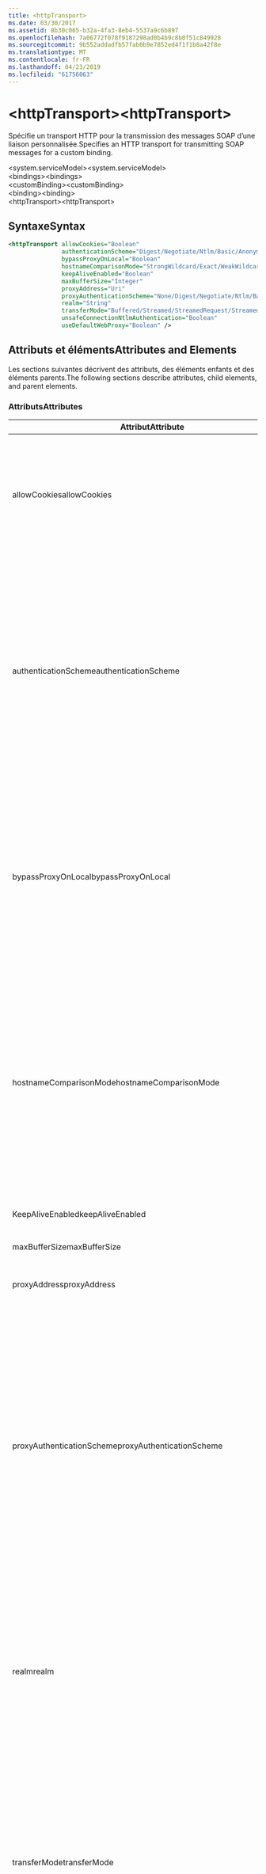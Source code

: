 ```yaml
---
title: <httpTransport>
ms.date: 03/30/2017
ms.assetid: 8b30c065-b32a-4fa3-8eb4-5537a9c6b897
ms.openlocfilehash: 7a06772f078f9187298ad0b4b9c8b0f51c849928
ms.sourcegitcommit: 9b552addadfb57fab0b9e7852ed4f1f1b8a42f8e
ms.translationtype: MT
ms.contentlocale: fr-FR
ms.lasthandoff: 04/23/2019
ms.locfileid: "61756063"
---
```

# <a name="httptransport"></a><span data-ttu-id="b2b98-101">\<httpTransport></span><span class="sxs-lookup"><span data-stu-id="b2b98-101">\<httpTransport></span></span>
<span data-ttu-id="b2b98-102">Spécifie un transport HTTP pour la transmission des messages SOAP d’une liaison personnalisée.</span><span class="sxs-lookup"><span data-stu-id="b2b98-102">Specifies an HTTP transport for transmitting SOAP messages for a custom binding.</span></span>  
  
 <span data-ttu-id="b2b98-103">\<system.serviceModel></span><span class="sxs-lookup"><span data-stu-id="b2b98-103">\<system.serviceModel></span></span>  
<span data-ttu-id="b2b98-104">\<bindings></span><span class="sxs-lookup"><span data-stu-id="b2b98-104">\<bindings></span></span>  
<span data-ttu-id="b2b98-105">\<customBinding></span><span class="sxs-lookup"><span data-stu-id="b2b98-105">\<customBinding></span></span>  
<span data-ttu-id="b2b98-106">\<binding></span><span class="sxs-lookup"><span data-stu-id="b2b98-106">\<binding></span></span>  
<span data-ttu-id="b2b98-107">\<httpTransport></span><span class="sxs-lookup"><span data-stu-id="b2b98-107">\<httpTransport></span></span>  
  
## <a name="syntax"></a><span data-ttu-id="b2b98-108">Syntaxe</span><span class="sxs-lookup"><span data-stu-id="b2b98-108">Syntax</span></span>  
  
```xml  
<httpTransport allowCookies="Boolean"
               authenticationScheme="Digest/Negotiate/Ntlm/Basic/Anonymous"
               bypassProxyOnLocal="Boolean"
               hostnameComparisonMode="StrongWildcard/Exact/WeakWildcard"
               keepAliveEnabled="Boolean"
               maxBufferSize="Integer"
               proxyAddress="Uri"
               proxyAuthenticationScheme="None/Digest/Negotiate/Ntlm/Basic/Anonymous"
               realm="String"
               transferMode="Buffered/Streamed/StreamedRequest/StreamedResponse"
               unsafeConnectionNtlmAuthentication="Boolean"
               useDefaultWebProxy="Boolean" />
```  
  
## <a name="attributes-and-elements"></a><span data-ttu-id="b2b98-109">Attributs et éléments</span><span class="sxs-lookup"><span data-stu-id="b2b98-109">Attributes and Elements</span></span>  
 <span data-ttu-id="b2b98-110">Les sections suivantes décrivent des attributs, des éléments enfants et des éléments parents.</span><span class="sxs-lookup"><span data-stu-id="b2b98-110">The following sections describe attributes, child elements, and parent elements.</span></span>  
  
### <a name="attributes"></a><span data-ttu-id="b2b98-111">Attributs</span><span class="sxs-lookup"><span data-stu-id="b2b98-111">Attributes</span></span>  
  
|<span data-ttu-id="b2b98-112">Attribut</span><span class="sxs-lookup"><span data-stu-id="b2b98-112">Attribute</span></span>|<span data-ttu-id="b2b98-113">Description</span><span class="sxs-lookup"><span data-stu-id="b2b98-113">Description</span></span>|  
|---------------|-----------------|  
|<span data-ttu-id="b2b98-114">allowCookies</span><span class="sxs-lookup"><span data-stu-id="b2b98-114">allowCookies</span></span>|<span data-ttu-id="b2b98-115">Valeur booléenne qui spécifie si le client accepte les cookies et les propage dans de futures demandes.</span><span class="sxs-lookup"><span data-stu-id="b2b98-115">A Boolean value that specifies whether the client accepts cookies and propagates them on future requests.</span></span> <span data-ttu-id="b2b98-116">La valeur par défaut est `false`.</span><span class="sxs-lookup"><span data-stu-id="b2b98-116">The default is `false`.</span></span><br /><br /> <span data-ttu-id="b2b98-117">Vous pouvez utiliser cet attribut lorsque vous interagissez avec les services Web ASMX qui utilisent des cookies.</span><span class="sxs-lookup"><span data-stu-id="b2b98-117">You can use this attribute when you interact with ASMX Web services that use cookies.</span></span> <span data-ttu-id="b2b98-118">De cette manière, vous avez la certitude que les cookies retournés par le serveur sont automatiquement copiés dans toutes les futures demandes du client pour ce service.</span><span class="sxs-lookup"><span data-stu-id="b2b98-118">In this way, you can be sure that the cookies returned from the server are automatically copied to all future client requests for that service.</span></span>|  
|<span data-ttu-id="b2b98-119">authenticationScheme</span><span class="sxs-lookup"><span data-stu-id="b2b98-119">authenticationScheme</span></span>|<span data-ttu-id="b2b98-120">Spécifie le protocole utilisé pour authentifier des demandes du client qui sont traitées par un écouteur HTTP.</span><span class="sxs-lookup"><span data-stu-id="b2b98-120">Specifies the protocol used to authenticate client requests being processed by an HTTP listener.</span></span> <span data-ttu-id="b2b98-121">Les valeurs valides sont les suivantes :</span><span class="sxs-lookup"><span data-stu-id="b2b98-121">Valid values include the following:</span></span><br /><br /> <span data-ttu-id="b2b98-122">-Digest : Spécifie l’authentification Digest.</span><span class="sxs-lookup"><span data-stu-id="b2b98-122">-   Digest: Specifies digest authentication.</span></span><br /><span data-ttu-id="b2b98-123">-Par négociation : Négocie avec le client afin de déterminer le schéma d’authentification.</span><span class="sxs-lookup"><span data-stu-id="b2b98-123">-   Negotiate: Negotiates with the client to determine the authentication scheme.</span></span> <span data-ttu-id="b2b98-124">Si le client et le serveur prennent tous les deux en charge Kerberos, ce protocole est utilisé ; sinon, NTLM est utilisé.</span><span class="sxs-lookup"><span data-stu-id="b2b98-124">If both client and server support Kerberos, it is used; otherwise, NTLM is used.</span></span><br /><span data-ttu-id="b2b98-125">-Ntlm : Spécifie l'authentification NTLM.</span><span class="sxs-lookup"><span data-stu-id="b2b98-125">-   Ntlm: Specifies NTLM authentication.</span></span><br /><span data-ttu-id="b2b98-126">-De base : Spécifie l'authentification de base.</span><span class="sxs-lookup"><span data-stu-id="b2b98-126">-   Basic: Specifies basic authentication.</span></span><br /><span data-ttu-id="b2b98-127">-Anonyme : Spécifie l'authentification anonyme.</span><span class="sxs-lookup"><span data-stu-id="b2b98-127">-   Anonymous: Specifies anonymous authentication.</span></span><br /><br /> <span data-ttu-id="b2b98-128">La valeur par défaut est Anonymous.</span><span class="sxs-lookup"><span data-stu-id="b2b98-128">The default is Anonymous.</span></span> <span data-ttu-id="b2b98-129">Cet attribut est de type <xref:System.Net.AuthenticationSchemes>.</span><span class="sxs-lookup"><span data-stu-id="b2b98-129">This attribute is of type <xref:System.Net.AuthenticationSchemes>.</span></span> <span data-ttu-id="b2b98-130">Cet attribut ne peut être défini qu'une fois.</span><span class="sxs-lookup"><span data-stu-id="b2b98-130">This attribute can only be set once.</span></span>|  
|<span data-ttu-id="b2b98-131">bypassProxyOnLocal</span><span class="sxs-lookup"><span data-stu-id="b2b98-131">bypassProxyOnLocal</span></span>|<span data-ttu-id="b2b98-132">Valeur booléenne qui indique s'il faut ignorer le serveur proxy pour les adresses locales.</span><span class="sxs-lookup"><span data-stu-id="b2b98-132">A Boolean value that indicates whether to bypass the proxy server for local addresses.</span></span> <span data-ttu-id="b2b98-133">La valeur par défaut est `false`.</span><span class="sxs-lookup"><span data-stu-id="b2b98-133">The default is `false`.</span></span><br /><br /> <span data-ttu-id="b2b98-134">Une adresse locale est une adresse sur le réseau local ou l'intranet.</span><span class="sxs-lookup"><span data-stu-id="b2b98-134">A local address is one that is on the local LAN or intranet.</span></span><br /><br /> <span data-ttu-id="b2b98-135">Windows Communication Foundation (WCF) ignore toujours le proxy si l’adresse de service commence par `http://localhost`.</span><span class="sxs-lookup"><span data-stu-id="b2b98-135">Windows Communication Foundation (WCF) always ignores the proxy if the service address begins with `http://localhost`.</span></span><br /><br /> <span data-ttu-id="b2b98-136">Utilisez le nom d'hôte plutôt que localhost si vous souhaitez que les clients passent par un proxy lorsqu'ils communiquent avec des services sur le même ordinateur.</span><span class="sxs-lookup"><span data-stu-id="b2b98-136">You should use the host name rather than localhost if you want clients to go through a proxy when talking to services on the same machine.</span></span>|  
|<span data-ttu-id="b2b98-137">hostnameComparisonMode</span><span class="sxs-lookup"><span data-stu-id="b2b98-137">hostnameComparisonMode</span></span>|<span data-ttu-id="b2b98-138">Spécifie le mode de comparaison du nom d'hôte HTTP utilisé pour analyser des URI.</span><span class="sxs-lookup"><span data-stu-id="b2b98-138">Specifies the HTTP hostname comparison mode used to parse URIs.</span></span> <span data-ttu-id="b2b98-139">Les valeurs valides sont :</span><span class="sxs-lookup"><span data-stu-id="b2b98-139">Valid values are,</span></span><br /><br /> <span data-ttu-id="b2b98-140">-StrongWildcard : (« + ») correspond à tous les noms d’hôtes possibles dans le contexte du schéma spécifié, le port et l’URI relatif.</span><span class="sxs-lookup"><span data-stu-id="b2b98-140">-   StrongWildcard: ("+") matches all possible hostnames in the context of the specified scheme, port and relative URI.</span></span><br /><span data-ttu-id="b2b98-141">-Exact : aucun des caractères génériques</span><span class="sxs-lookup"><span data-stu-id="b2b98-141">-   Exact: no wildcards</span></span><br /><span data-ttu-id="b2b98-142">-WeakWildcard : («\*») correspond au nom d’hôte possible dans le contexte de schéma spécifié, le port et le UIR relatif qui n’ont pas été trouvées explicitement ou via un mécanisme générique fort.</span><span class="sxs-lookup"><span data-stu-id="b2b98-142">-   WeakWildcard: ("\*") matches all possible hostname in the context of the specified scheme, port and relative UIR that have not been matched explicitly or through the strong wildcard mechanism.</span></span><br /><br /> <span data-ttu-id="b2b98-143">Cet attribut est de type <xref:System.ServiceModel.HostNameComparisonMode>.</span><span class="sxs-lookup"><span data-stu-id="b2b98-143">This attribute is of type <xref:System.ServiceModel.HostNameComparisonMode>.</span></span> <span data-ttu-id="b2b98-144">La valeur par défaut est <xref:System.ServiceModel.HostNameComparisonMode.StrongWildcard>.</span><span class="sxs-lookup"><span data-stu-id="b2b98-144">The default is <xref:System.ServiceModel.HostNameComparisonMode.StrongWildcard>.</span></span>|  
|<span data-ttu-id="b2b98-145">KeepAliveEnabled</span><span class="sxs-lookup"><span data-stu-id="b2b98-145">keepAliveEnabled</span></span>|<span data-ttu-id="b2b98-146">Valeur booléenne qui spécifie si une connexion persistante doit être établie avec la ressource Internet.</span><span class="sxs-lookup"><span data-stu-id="b2b98-146">A Boolean value that specifies whether to make a persistent connection to the internet resource.</span></span>|  
|<span data-ttu-id="b2b98-147">maxBufferSize</span><span class="sxs-lookup"><span data-stu-id="b2b98-147">maxBufferSize</span></span>|<span data-ttu-id="b2b98-148">Entier positif qui spécifie la taille maximale de la mémoire tampon.</span><span class="sxs-lookup"><span data-stu-id="b2b98-148">A positive integer that specifies the maximum size of the buffer.</span></span> <span data-ttu-id="b2b98-149">La valeur par défaut est 524 288.</span><span class="sxs-lookup"><span data-stu-id="b2b98-149">The default is 524288</span></span>|  
|<span data-ttu-id="b2b98-150">proxyAddress</span><span class="sxs-lookup"><span data-stu-id="b2b98-150">proxyAddress</span></span>|<span data-ttu-id="b2b98-151">URI qui spécifie l'adresse du proxy HTTP.</span><span class="sxs-lookup"><span data-stu-id="b2b98-151">A URI that specifies the address of the HTTP proxy.</span></span> <span data-ttu-id="b2b98-152">Si `useSystemWebProxy` est `true`, ce paramètre doit avoir la valeur `null`.</span><span class="sxs-lookup"><span data-stu-id="b2b98-152">If `useSystemWebProxy` is `true`, this setting must be `null`.</span></span> <span data-ttu-id="b2b98-153">La valeur par défaut est `null`.</span><span class="sxs-lookup"><span data-stu-id="b2b98-153">The default is `null`.</span></span>|  
|<span data-ttu-id="b2b98-154">proxyAuthenticationScheme</span><span class="sxs-lookup"><span data-stu-id="b2b98-154">proxyAuthenticationScheme</span></span>|<span data-ttu-id="b2b98-155">Spécifie le protocole utilisé pour l'authentification des demandes du client qui sont traitées par un proxy HTTP.</span><span class="sxs-lookup"><span data-stu-id="b2b98-155">Specifies the protocol used for authenticating client requests being processed by an HTTP proxy.</span></span> <span data-ttu-id="b2b98-156">Les valeurs valides sont les suivantes :</span><span class="sxs-lookup"><span data-stu-id="b2b98-156">Valid values include the following:</span></span><br /><br /> <span data-ttu-id="b2b98-157">-None : Aucune authentification n’est effectuée.</span><span class="sxs-lookup"><span data-stu-id="b2b98-157">-   None: No authentication is performed.</span></span><br /><span data-ttu-id="b2b98-158">-Digest : Spécifie l’authentification Digest.</span><span class="sxs-lookup"><span data-stu-id="b2b98-158">-   Digest: Specifies digest authentication.</span></span><br /><span data-ttu-id="b2b98-159">-Par négociation : Négocie avec le client afin de déterminer le schéma d’authentification.</span><span class="sxs-lookup"><span data-stu-id="b2b98-159">-   Negotiate: Negotiates with the client to determine the authentication scheme.</span></span> <span data-ttu-id="b2b98-160">Si le client et le serveur prennent tous les deux en charge Kerberos, ce protocole est utilisé ; sinon, NTLM est utilisé.</span><span class="sxs-lookup"><span data-stu-id="b2b98-160">If both client and server support Kerberos, it is used; otherwise, NTLM is used.</span></span><br /><span data-ttu-id="b2b98-161">-Ntlm : Spécifie l'authentification NTLM.</span><span class="sxs-lookup"><span data-stu-id="b2b98-161">-   Ntlm: Specifies NTLM authentication.</span></span><br /><span data-ttu-id="b2b98-162">-De base : Spécifie l'authentification de base.</span><span class="sxs-lookup"><span data-stu-id="b2b98-162">-   Basic: Specifies basic authentication.</span></span><br /><span data-ttu-id="b2b98-163">-Anonyme : Spécifie l'authentification anonyme.</span><span class="sxs-lookup"><span data-stu-id="b2b98-163">-   Anonymous: Specifies anonymous authentication.</span></span><br /><br /> <span data-ttu-id="b2b98-164">La valeur par défaut est Anonymous.</span><span class="sxs-lookup"><span data-stu-id="b2b98-164">The default is Anonymous.</span></span> <span data-ttu-id="b2b98-165">Cet attribut est de type <xref:System.Net.AuthenticationSchemes>.</span><span class="sxs-lookup"><span data-stu-id="b2b98-165">This attribute is of type <xref:System.Net.AuthenticationSchemes>.</span></span> <span data-ttu-id="b2b98-166">Notez que <xref:System.Net.AuthenticationSchemes.IntegratedWindowsAuthentication?displayProperty=nameWithType> n’est pas pris en charge.</span><span class="sxs-lookup"><span data-stu-id="b2b98-166">Note that <xref:System.Net.AuthenticationSchemes.IntegratedWindowsAuthentication?displayProperty=nameWithType> is not supported.</span></span>|  
|<span data-ttu-id="b2b98-167">realm</span><span class="sxs-lookup"><span data-stu-id="b2b98-167">realm</span></span>|<span data-ttu-id="b2b98-168">Chaîne qui spécifie le domaine à utiliser sur le proxy/serveur.</span><span class="sxs-lookup"><span data-stu-id="b2b98-168">A string that specifies the realm to use on the proxy/server.</span></span> <span data-ttu-id="b2b98-169">La valeur par défaut est une chaîne vide.</span><span class="sxs-lookup"><span data-stu-id="b2b98-169">The default is an empty string.</span></span><br /><br /> <span data-ttu-id="b2b98-170">Les serveurs utilisent des domaines pour partitionner des ressources protégées.</span><span class="sxs-lookup"><span data-stu-id="b2b98-170">Servers use realms to partition protected resources.</span></span> <span data-ttu-id="b2b98-171">Chaque partition peut posséder son propre schéma d'authentification et/ou sa base de données d'autorisation.</span><span class="sxs-lookup"><span data-stu-id="b2b98-171">Each partition can have its own authentication scheme and/or authorization database.</span></span> <span data-ttu-id="b2b98-172">Les domaines sont utilisés uniquement pour les authentifications Digest et de base.</span><span class="sxs-lookup"><span data-stu-id="b2b98-172">Realms are used only for basic and digest authentication.</span></span> <span data-ttu-id="b2b98-173">Lorsqu'un client est correctement authentifié, l'authentification est valide pour toutes les ressources contenues dans un domaine donné.</span><span class="sxs-lookup"><span data-stu-id="b2b98-173">After a client successfully authenticates, the authentication is valid for all resources in a given realm.</span></span> <span data-ttu-id="b2b98-174">Pour obtenir une description détaillée des domaines, consultez la RFC 2617 à le [site Web IETF](https://www.ietf.org).</span><span class="sxs-lookup"><span data-stu-id="b2b98-174">For a detailed description of realms, see RFC 2617 at the [IETF website](https://www.ietf.org).</span></span>|  
|<span data-ttu-id="b2b98-175">transferMode</span><span class="sxs-lookup"><span data-stu-id="b2b98-175">transferMode</span></span>|<span data-ttu-id="b2b98-176">Spécifie si les messages sont mis en mémoire tampon ou transmis en continu ou s'il s'agit d'une demande ou d'une réponse.</span><span class="sxs-lookup"><span data-stu-id="b2b98-176">Specifies whether messages are buffered or streamed or a request or response.</span></span> <span data-ttu-id="b2b98-177">Les valeurs valides sont les suivantes :</span><span class="sxs-lookup"><span data-stu-id="b2b98-177">Valid values include the following:</span></span><br /><br /> <span data-ttu-id="b2b98-178">-Mise en mémoire tampon : Les messages de demande et de réponse sont mis en mémoire tampon.</span><span class="sxs-lookup"><span data-stu-id="b2b98-178">-   Buffered: The request and response messages are buffered.</span></span><br /><span data-ttu-id="b2b98-179">-Transmis en continu : Les messages de demande et de réponse sont transmis en continu.</span><span class="sxs-lookup"><span data-stu-id="b2b98-179">-   Streamed: The request and response messages are streamed.</span></span><br /><span data-ttu-id="b2b98-180">-   StreamedRequest: Le message de demande est transmis en continu et le message de réponse est mis en mémoire tampon.</span><span class="sxs-lookup"><span data-stu-id="b2b98-180">-   StreamedRequest: The request message is streamed and the response message is buffered.</span></span><br /><span data-ttu-id="b2b98-181">-   StreamedResponse: Le message de demande est mis en mémoire tampon et le message de réponse est transmis en continu.</span><span class="sxs-lookup"><span data-stu-id="b2b98-181">-   StreamedResponse: The request message is buffered and the response message is streamed.</span></span><br /><br /> <span data-ttu-id="b2b98-182">La valeur par défaut est Buffered.</span><span class="sxs-lookup"><span data-stu-id="b2b98-182">The default is Buffered.</span></span> <span data-ttu-id="b2b98-183">Cet attribut est de type <xref:System.ServiceModel.TransferMode>.</span><span class="sxs-lookup"><span data-stu-id="b2b98-183">This attribute is of type <xref:System.ServiceModel.TransferMode> .</span></span>|  
|<span data-ttu-id="b2b98-184">unsafeConnectionNtlmAuthentication</span><span class="sxs-lookup"><span data-stu-id="b2b98-184">unsafeConnectionNtlmAuthentication</span></span>|<span data-ttu-id="b2b98-185">Valeur booléenne qui spécifie si le partage de connexion potentiellement dangereux est activé sur le serveur.</span><span class="sxs-lookup"><span data-stu-id="b2b98-185">A Boolean value that specifies whether Unsafe Connection Sharing is enabled on the server.</span></span> <span data-ttu-id="b2b98-186">La valeur par défaut est `false`.</span><span class="sxs-lookup"><span data-stu-id="b2b98-186">The default is `false`.</span></span> <span data-ttu-id="b2b98-187">S'il est activé, l'authentification NTLM est exécutée une fois sur chaque connexion TCP.</span><span class="sxs-lookup"><span data-stu-id="b2b98-187">If enabled, NTLM authentication is performed once on each TCP connection.</span></span>|  
|<span data-ttu-id="b2b98-188">useDefaultWebProxy</span><span class="sxs-lookup"><span data-stu-id="b2b98-188">useDefaultWebProxy</span></span>|<span data-ttu-id="b2b98-189">Valeur booléenne qui spécifie si les paramètres proxy à l'échelle de l'ordinateur sont utilisés plutôt que ceux spécifiques à l'utilisateur.</span><span class="sxs-lookup"><span data-stu-id="b2b98-189">A Boolean value that specifies whether the machine-wide proxy settings are used rather than the user specific settings.</span></span> <span data-ttu-id="b2b98-190">La valeur par défaut est `true`.</span><span class="sxs-lookup"><span data-stu-id="b2b98-190">The default is `true`.</span></span>|  
  
### <a name="child-elements"></a><span data-ttu-id="b2b98-191">Éléments enfants</span><span class="sxs-lookup"><span data-stu-id="b2b98-191">Child Elements</span></span>  
 <span data-ttu-id="b2b98-192">Aucun.</span><span class="sxs-lookup"><span data-stu-id="b2b98-192">None</span></span>  
  
### <a name="parent-elements"></a><span data-ttu-id="b2b98-193">Éléments parents</span><span class="sxs-lookup"><span data-stu-id="b2b98-193">Parent Elements</span></span>  
  
|<span data-ttu-id="b2b98-194">Élément</span><span class="sxs-lookup"><span data-stu-id="b2b98-194">Element</span></span>|<span data-ttu-id="b2b98-195">Description</span><span class="sxs-lookup"><span data-stu-id="b2b98-195">Description</span></span>|  
|-------------|-----------------|  
|[<span data-ttu-id="b2b98-196">\<binding></span><span class="sxs-lookup"><span data-stu-id="b2b98-196">\<binding></span></span>](../../../../../docs/framework/misc/binding.md)|<span data-ttu-id="b2b98-197">Définit toutes les fonctions de liaison d’une liaison personnalisée.</span><span class="sxs-lookup"><span data-stu-id="b2b98-197">Defines all binding capabilities of the custom binding.</span></span>|  
  
## <a name="remarks"></a><span data-ttu-id="b2b98-198">Notes</span><span class="sxs-lookup"><span data-stu-id="b2b98-198">Remarks</span></span>  
 <span data-ttu-id="b2b98-199">L'élément `httpTransport` constitue le point de départ pour créer une liaison personnalisée qui implémente le protocole de transport HTTP.</span><span class="sxs-lookup"><span data-stu-id="b2b98-199">The `httpTransport` element is the starting point for creating a custom binding that implements the HTTP transport protocol.</span></span> <span data-ttu-id="b2b98-200">HTTP est le principal transport utilisé à des fins d'interopérabilité.</span><span class="sxs-lookup"><span data-stu-id="b2b98-200">HTTP is the primary transport used for interoperability purposes.</span></span> <span data-ttu-id="b2b98-201">Ce transport est pris en charge par Windows Communication Foundation (WCF) pour garantir l’interopérabilité avec les autres piles de services Web non - WCF.</span><span class="sxs-lookup"><span data-stu-id="b2b98-201">This transport is supported by the Windows Communication Foundation (WCF) to ensure interoperability with other non-WCF Web services stacks.</span></span>  
  
## <a name="see-also"></a><span data-ttu-id="b2b98-202">Voir aussi</span><span class="sxs-lookup"><span data-stu-id="b2b98-202">See also</span></span>

- <xref:System.ServiceModel.Configuration.HttpTransportElement>
- <xref:System.ServiceModel.Channels.HttpTransportBindingElement>
- <xref:System.ServiceModel.Channels.TransportBindingElement>
- <xref:System.ServiceModel.Channels.CustomBinding>
- [<span data-ttu-id="b2b98-203">Transports</span><span class="sxs-lookup"><span data-stu-id="b2b98-203">Transports</span></span>](../../../../../docs/framework/wcf/feature-details/transports.md)
- [<span data-ttu-id="b2b98-204">Choix d’un transport</span><span class="sxs-lookup"><span data-stu-id="b2b98-204">Choosing a Transport</span></span>](../../../../../docs/framework/wcf/feature-details/choosing-a-transport.md)
- [<span data-ttu-id="b2b98-205">Liaisons</span><span class="sxs-lookup"><span data-stu-id="b2b98-205">Bindings</span></span>](../../../../../docs/framework/wcf/bindings.md)
- [<span data-ttu-id="b2b98-206">Extension de liaisons</span><span class="sxs-lookup"><span data-stu-id="b2b98-206">Extending Bindings</span></span>](../../../../../docs/framework/wcf/extending/extending-bindings.md)
- [<span data-ttu-id="b2b98-207">Liaisons personnalisées</span><span class="sxs-lookup"><span data-stu-id="b2b98-207">Custom Bindings</span></span>](../../../../../docs/framework/wcf/extending/custom-bindings.md)
- [<span data-ttu-id="b2b98-208">\<customBinding></span><span class="sxs-lookup"><span data-stu-id="b2b98-208">\<customBinding></span></span>](../../../../../docs/framework/configure-apps/file-schema/wcf/custombinding.md)
